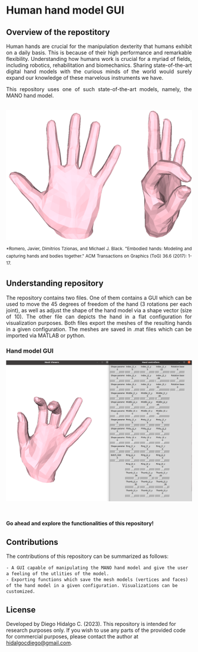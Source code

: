 # Human hand model GUI

## Overview of the repostitory
<div align="justify">
Human hands are crucial for the manipulation dexterity that humans exhibit on a daily basis. This is because of their high performance and remarkable flexibility. Understanding how humans work is crucial for a myriad of fields, including robotics, rehabilitation and biomechanics.
Sharing state-of-the-art digital hand models with the curious minds of the world would surely expand our knowledge of these marvelous instruments we have. 

This repository uses one of such state-of-the-art models, namely, the MANO hand model. 
<br />
<br /> 
<p align="center">
   <img src="/Visualizations/Hand_1.png" width="600" />
</p>
<sup> *Romero, Javier, Dimitrios Tzionas, and Michael J. Black. "Embodied hands: Modeling and capturing hands and bodies together." ACM Transactions on Graphics (ToG) 36.6 (2017): 1-17.</sup>

## Understanding repository

The repository contains two files. One of them contains a GUI which can be used to move the 45 degrees of freedom of the hand (3 rotations per each joint), as well as adjust the shape of the hand model via a shape vector (size of 10). The other file can depicts the hand in a flat configuration for visualization purposes. Both files export the meshes of the resulting hands in a given configuration. The meshes are saved in .mat files which can be imported via MATLAB or python. 
<br />

### Hand model GUI
<p align="center">
   <img src="/Visualizations/GUI.png" width="700" />
</p>
<br />

<br />
<strong>Go ahead and explore the functionalities of this repository!</strong>
<br />

</div>

## Contributions

The contributions of this repository can be summarized as follows:

```
- A GUI capable of manipulating the MANO hand model and give the user a feeling of the utlities of the model.
- Exporting functions which save the mesh models (vertices and faces) of the hand model in a given configuration. Visualizations can be customized.
```

## License

Developed by Diego Hidalgo C. (2023). This repository is intended for research purposes only. If you wish to use any parts of the provided code for commercial purposes, please contact the author at hidalgocdiego@gmail.com.
